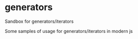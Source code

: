 # generators
Sandbox for generators/iterators

Some samples of usage for generators/iterators in modern js